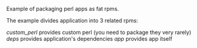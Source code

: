 Example of packaging perl apps as fat rpms.

The example divides application into 3 related rpms:

*custom_perl* provides custom perl (you need to package they very rarely)
*deps* provides application's dependencies
*app* provides app itself
